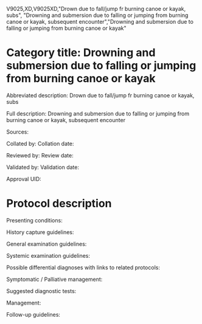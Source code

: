 V9025,XD,V9025XD,"Drown due to fall/jump fr burning canoe or kayak, subs", "Drowning and submersion due to falling or jumping from burning canoe or kayak, subsequent encounter","Drowning and submersion due to falling or jumping from burning canoe or kayak"
# Category title: Drowning and submersion due to falling or jumping from burning canoe or kayak

Abbreviated description: Drown due to fall/jump fr burning canoe or kayak, subs

Full description: Drowning and submersion due to falling or jumping from burning canoe or kayak, subsequent encounter

Sources:

Collated by:
Collation date:

Reviewed by:
Review date:

Validated by:
Validation date:

Approval UID:

# Protocol description

Presenting conditions:

History capture guidelines:

General examination guidelines:

Systemic examination guidelines:

Possible differential diagnoses with links to related protocols:

Symptomatic / Palliative management:

Suggested diagnostic tests:

Management:

Follow-up guidelines:
